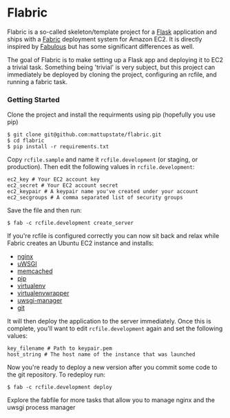 # Flabric
Flabric is a so-called skeleton/template project for a [Flask](http://flask.pocoo.org) application and ships with a [Fabric](http://www.fabfile.org) deployment system for Amazon EC2. It is directly inspired by [Fabulous](https://github.com/gcollazo/Fabulous) but has some significant differences as well.

The goal of Flabric is to make setting up a Flask app and deploying it to EC2 a trivial task. Something being 'trivial' is very subject, but this project can immediately be deployed by cloning the project, configuring an rcfile, and running a fabric task.

### Getting Started
Clone the project and install the requirments using pip (hopefully you use pip)

    $ git clone git@github.com:mattupstate/flabric.git
    $ cd flabric
    $ pip install -r requirements.txt

Copy `rcfile.sample` and name it `rcfile.development` (or staging, or production). Then edit the following values in `rcfile.development`:

    ec2_key # Your EC2 account key
    ec2_secret # Your EC2 account secret
    ec2_keypair # A keypair name you've created under your account
    ec2_secgroups # A comma separated list of security groups

Save the file and then run:

    $ fab -c rcfile.development create_server

If you're rcfile is configured correctly you can now sit back and relax while Fabric creates an Ubuntu EC2 instance and installs:

* [nginx](http://wiki.nginx.org/)
* [uWSGI](http://projects.unbit.it/uwsgi/)
* [memcached](http://memcached.org/)
* [pip](http://www.pip-installer.org/)
* [virtualenv](http://www.virtualenv.org/)
* [virtualenvwrapper](http://www.doughellmann.com/projects/virtualenvwrapper/)
* [uwsgi-manager](https://github.com/mattupstate/uWSGI-Manager)
* [git](http://git-scm.com/)
    
It will then deploy the application to the server immediately. Once this is complete, you'll want to edit `rcfile.development` again and set the following values:

    key_filename # Path to keypair.pem
    host_string # The host name of the instance that was launched

Now you're ready to deploy a new version after you commit some code to the git repository. To redeploy run:

    $ fab -c rcfile.development deploy

Explore the fabfile for more tasks that allow you to manage nginx and the uwsgi process manager
